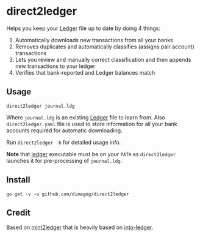 # direct2ledger

Helps you keep your [Ledger](http://ledger-cli.org/) file up to date by doing 4 things:
1. Automatically downloads new transactions from all your banks
2. Removes duplicates and automatically classifies (assigns pair account) transactions
3. Lets you review and manually correct classification and then appends new transactions to your ledger
4. Verifies that bank-reported and Ledger balances match

## Usage

`direct2ledger journal.ldg`

Where `journal.ldg` is an existing [Ledger](http://ledger-cli.org/) file to learn from. Also `direct2ledger.yaml` file is used to store information for all your bank accounts required for automatic downloading.

Run `direct2ledger -h` for detailed usage info.

**Note** that [ledger](http://ledger-cli.org/) executable must be on your `PATH` as `direct2ledger` launches it for pre-processing of `journal.ldg`.

## Install

`go get -v -u github.com/dimagog/direct2ledger`

## Credit
Based on [mint2ledger](https://github.com/Dimagog/mint2ledger) that is heavily based on [into-ledger](github.com/manishrjain/into-ledger).
